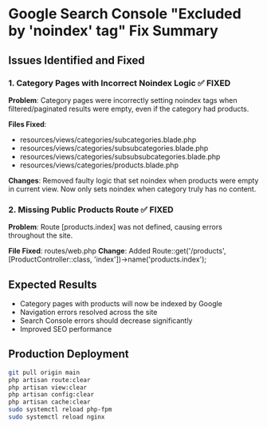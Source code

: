 # Google Search Console "Excluded by 'noindex' tag" Fix Summary

## Issues Identified and Fixed

### 1. Category Pages with Incorrect Noindex Logic ✅ FIXED
**Problem**: Category pages were incorrectly setting noindex tags when filtered/paginated results were empty, even if the category had products.

**Files Fixed**:
- resources/views/categories/subcategories.blade.php
- resources/views/categories/subsubcategories.blade.php 
- resources/views/categories/subsubsubcategories.blade.php
- resources/views/categories/products.blade.php

**Changes**: Removed faulty logic that set noindex when products were empty in current view. Now only sets noindex when category truly has no content.

### 2. Missing Public Products Route ✅ FIXED  
**Problem**: Route [products.index] was not defined, causing errors throughout the site.

**File Fixed**: routes/web.php
**Change**: Added Route::get('/products', [ProductController::class, 'index'])->name('products.index');

## Expected Results
- Category pages with products will now be indexed by Google
- Navigation errors resolved across the site
- Search Console errors should decrease significantly
- Improved SEO performance

## Production Deployment
```bash
git pull origin main
php artisan route:clear
php artisan view:clear
php artisan config:clear
php artisan cache:clear
sudo systemctl reload php-fpm
sudo systemctl reload nginx
``` 
